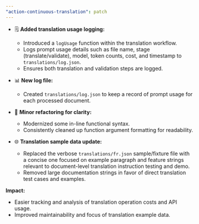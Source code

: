 ```yaml
---
"action-continuous-translation": patch
---
```


- 🗒️ **Added translation usage logging:**  
  - Introduced a `logUsage` function within the translation workflow.
  - Logs prompt usage details such as file name, stage (translate/validate), model, token counts, cost, and timestamp to `translations/log.json`.
  - Ensures both translation and validation steps are logged.

- 📊 **New log file:**  
  - Created `translations/log.json` to keep a record of prompt usage for each processed document.

- 🔎 **Minor refactoring for clarity:**  
  - Modernized some in-line functional syntax.
  - Consistently cleaned up function argument formatting for readability.

- 🌐 **Translation sample data update:**  
  - Replaced the verbose `translations/fr.json` sample/fixture file with a concise one focused on example paragraph and feature strings relevant to document-level translation instruction testing and demo.  
  - Removed large documentation strings in favor of direct translation test cases and examples.

**Impact:**  
- Easier tracking and analysis of translation operation costs and API usage.
- Improved maintainability and focus of translation example data.
